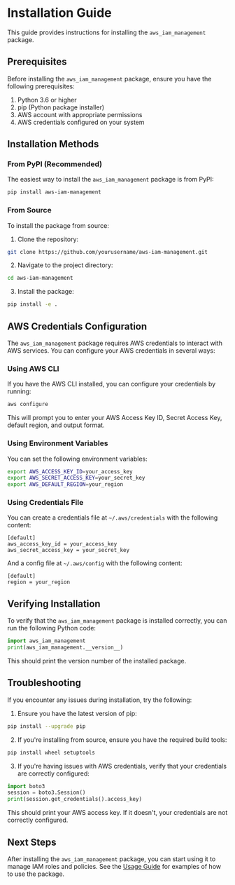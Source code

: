 # Installation Guide

This guide provides instructions for installing the `aws_iam_management` package.

## Prerequisites

Before installing the `aws_iam_management` package, ensure you have the following prerequisites:

1. Python 3.6 or higher
2. pip (Python package installer)
3. AWS account with appropriate permissions
4. AWS credentials configured on your system

## Installation Methods

### From PyPI (Recommended)

The easiest way to install the `aws_iam_management` package is from PyPI:

```bash
pip install aws-iam-management
```

### From Source

To install the package from source:

1. Clone the repository:

```bash
git clone https://github.com/yourusername/aws-iam-management.git
```

2. Navigate to the project directory:

```bash
cd aws-iam-management
```

3. Install the package:

```bash
pip install -e .
```

## AWS Credentials Configuration

The `aws_iam_management` package requires AWS credentials to interact with AWS services. You can configure your AWS credentials in several ways:

### Using AWS CLI

If you have the AWS CLI installed, you can configure your credentials by running:

```bash
aws configure
```

This will prompt you to enter your AWS Access Key ID, Secret Access Key, default region, and output format.

### Using Environment Variables

You can set the following environment variables:

```bash
export AWS_ACCESS_KEY_ID=your_access_key
export AWS_SECRET_ACCESS_KEY=your_secret_key
export AWS_DEFAULT_REGION=your_region
```

### Using Credentials File

You can create a credentials file at `~/.aws/credentials` with the following content:

```
[default]
aws_access_key_id = your_access_key
aws_secret_access_key = your_secret_key
```

And a config file at `~/.aws/config` with the following content:

```
[default]
region = your_region
```

## Verifying Installation

To verify that the `aws_iam_management` package is installed correctly, you can run the following Python code:

```python
import aws_iam_management
print(aws_iam_management.__version__)
```

This should print the version number of the installed package.

## Troubleshooting

If you encounter any issues during installation, try the following:

1. Ensure you have the latest version of pip:

```bash
pip install --upgrade pip
```

2. If you're installing from source, ensure you have the required build tools:

```bash
pip install wheel setuptools
```

3. If you're having issues with AWS credentials, verify that your credentials are correctly configured:

```python
import boto3
session = boto3.Session()
print(session.get_credentials().access_key)
```

This should print your AWS access key. If it doesn't, your credentials are not correctly configured.

## Next Steps

After installing the `aws_iam_management` package, you can start using it to manage IAM roles and policies. See the [Usage Guide](usage.md) for examples of how to use the package.
